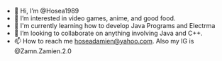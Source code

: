 - 👋 Hi, I’m @Hosea1989
- 👀 I’m interested in video games, anime, and good food. 
- 🌱 I'm currently learning how to develop Java Programs and Electrma
- 💞️ I’m looking to collaborate on anything involving Java and C++. 
- 📫 How to reach me hoseadamien@yahoo.com. Also my IG is @Zamn.Zamien.2.0

<!---
Hosea1989/Hosea1989 is a ✨ special ✨ repository because its `README.md` (this file) appears on your GitHub profile.
You can click the Preview link to take a look at your changes.
--->
